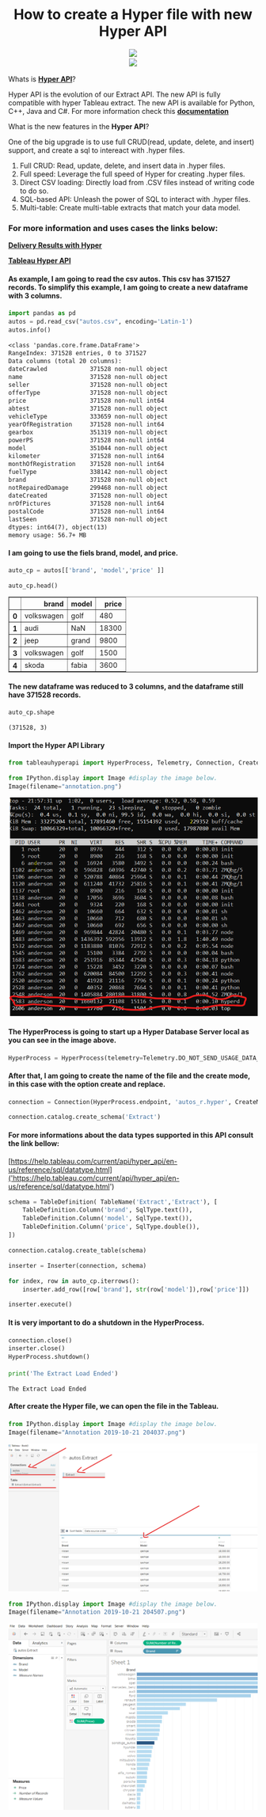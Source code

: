 
  # <center>How to create a Hyper file with new Hyper API </center>
<center> <img src="https://cdns.tblsft.com/sites/default/files/styles/blog_thumb/public/blog/hyper_logo_1.jpg?format=jpg&name=200x200"/> </center>
<center> <img src="https://cdns.tblsft.com/sites/default/files/blog/picture1_87.png"/> </center>

Whats is [**Hyper API**](https://www.tableau.com/about/blog/2019/10/deliver-results-hyper-speed)?

Hyper API is the evolution of our Extract API. The new API is fully compatible with hyper Tableau extract. The new API is available for Python, C++, Java and C#. For more information check this [**documentation**](https://help.tableau.com/current/api/hyper_api/en-us/index.html)

What is the new features in the **Hyper API**?

One of the big upgrade is to use full CRUD(read, update, delete, and insert) support, and create a sql to intereact with .hyper files. 

1. Full CRUD: Read, update, delete, and insert data in .hyper files.
2. Full speed: Leverage the full speed of Hyper for creating .hyper files.
3. Direct CSV loading: Directly load from .CSV files instead of writing code to do so.
4. SQL-based API: Unleash the power of SQL to interact with .hyper files.
5. Multi-table: Create multi-table extracts that match your data model.


### For more information and uses cases the links below:
[**Delivery Results with Hyper**](https://www.tableau.com/about/blog/2019/10/deliver-results-hyper-speed)

[**Tableau Hyper API**](https://help.tableau.com/current/api/hyper_api/en-us/)


#### As example, I am going to read the csv autos. This csv has 371527 records. To simplify this example, I am going to create a new dataframe with 3 columns.


```python
import pandas as pd
autos = pd.read_csv("autos.csv", encoding='Latin-1')
autos.info()
```

    <class 'pandas.core.frame.DataFrame'>
    RangeIndex: 371528 entries, 0 to 371527
    Data columns (total 20 columns):
    dateCrawled            371528 non-null object
    name                   371528 non-null object
    seller                 371528 non-null object
    offerType              371528 non-null object
    price                  371528 non-null int64
    abtest                 371528 non-null object
    vehicleType            333659 non-null object
    yearOfRegistration     371528 non-null int64
    gearbox                351319 non-null object
    powerPS                371528 non-null int64
    model                  351044 non-null object
    kilometer              371528 non-null int64
    monthOfRegistration    371528 non-null int64
    fuelType               338142 non-null object
    brand                  371528 non-null object
    notRepairedDamage      299468 non-null object
    dateCreated            371528 non-null object
    nrOfPictures           371528 non-null int64
    postalCode             371528 non-null int64
    lastSeen               371528 non-null object
    dtypes: int64(7), object(13)
    memory usage: 56.7+ MB


#### I am going to use the fiels brand, model, and price.


```python
auto_cp = autos[['brand', 'model','price' ]]
```


```python
auto_cp.head()
```




<div>
<style scoped>
    .dataframe tbody tr th:only-of-type {
        vertical-align: middle;
    }

    .dataframe tbody tr th {
        vertical-align: top;
    }

    .dataframe thead th {
        text-align: right;
    }
</style>
<table border="1" class="dataframe">
  <thead>
    <tr style="text-align: right;">
      <th></th>
      <th>brand</th>
      <th>model</th>
      <th>price</th>
    </tr>
  </thead>
  <tbody>
    <tr>
      <th>0</th>
      <td>volkswagen</td>
      <td>golf</td>
      <td>480</td>
    </tr>
    <tr>
      <th>1</th>
      <td>audi</td>
      <td>NaN</td>
      <td>18300</td>
    </tr>
    <tr>
      <th>2</th>
      <td>jeep</td>
      <td>grand</td>
      <td>9800</td>
    </tr>
    <tr>
      <th>3</th>
      <td>volkswagen</td>
      <td>golf</td>
      <td>1500</td>
    </tr>
    <tr>
      <th>4</th>
      <td>skoda</td>
      <td>fabia</td>
      <td>3600</td>
    </tr>
  </tbody>
</table>
</div>



#### The new dataframe was reduced to 3 columns, and the dataframe still have 371528 records.


```python
auto_cp.shape
```




    (371528, 3)



#### Import the Hyper API Library


```python
from tableauhyperapi import HyperProcess, Telemetry, Connection, CreateMode, NOT_NULLABLE, NULLABLE, SqlType,TableDefinition, Inserter, escape_name, escape_string_literal, HyperException, TableName, HyperException
```


```python
from IPython.display import Image #display the image below.
Image(filename="annotation.png")
```




![png](output_10_0.png)



#### The HyperProcess is going to start up a Hyper Database Server local as you can see in the image above.


```python
HyperProcess = HyperProcess(telemetry=Telemetry.DO_NOT_SEND_USAGE_DATA_TO_TABLEAU)
```

#### After that, I am going to create the name of the file and the create mode, in this case with the option create and replace.


```python
connection = Connection(HyperProcess.endpoint, 'autos_r.hyper', CreateMode.CREATE_AND_REPLACE)
```


```python
connection.catalog.create_schema('Extract')
```

#### For more informations about the data types supported in this API consult the link bellow:

[https://help.tableau.com/current/api/hyper_api/en-us/reference/sql/datatype.html]('https://help.tableau.com/current/api/hyper_api/en-us/reference/sql/datatype.html')



```python
schema = TableDefinition( TableName('Extract','Extract'), [
    TableDefinition.Column('brand', SqlType.text()),
    TableDefinition.Column('model', SqlType.text()),
    TableDefinition.Column('price', SqlType.double()),    
])
```


```python
connection.catalog.create_table(schema)
```


```python
inserter = Inserter(connection, schema)
```


```python
for index, row in auto_cp.iterrows():
    inserter.add_row([row['brand'], str(row['model']),row['price']])      
```


```python
inserter.execute()
```

#### It is very important to do a shutdown in the HyperProcess. 


```python
connection.close()
inserter.close()
HyperProcess.shutdown()

print('The Extract Load Ended')

```

    The Extract Load Ended


#### After create the Hyper file, we can open the file in the Tableau.


```python
from IPython.display import Image #display the image below.
Image(filename="Annotation 2019-10-21 204037.png")
```




![png](output_25_0.png)




```python
from IPython.display import Image #display the image below.
Image(filename="Annotation 2019-10-21 204507.png")
```




![png](output_26_0.png)




```python

```
